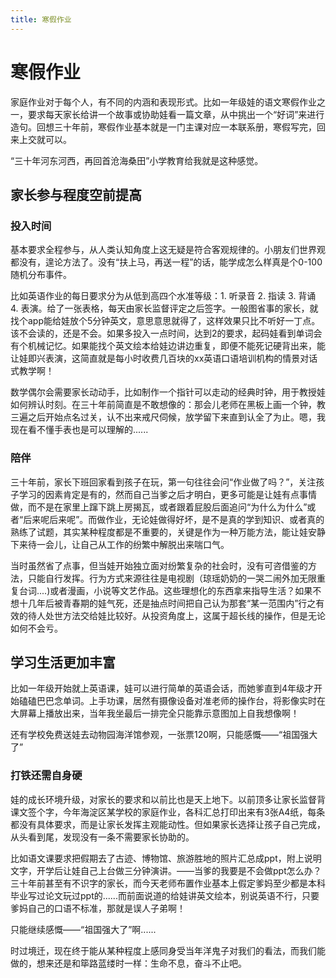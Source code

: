 ```yaml
---
title: 寒假作业
---
```

# 寒假作业

家庭作业对于每个人，有不同的内涵和表现形式。比如一年级娃的语文寒假作业之一，要求每天家长给讲一个故事或协助娃看一篇文章，从中挑出一个“好词”来进行造句。回想三十年前，寒假作业基本就是一门主课对应一本联系册，寒假写完，回来上交就可以。

“三十年河东河西，再回首沧海桑田”小学教育给我就是这种感觉。

## 家长参与程度空前提高

### 投入时间

基本要求全程参与，从人类认知角度上这无疑是符合客观规律的。小朋友们世界观都没有，遑论方法了。没有“扶上马，再送一程”的话，能学成怎么样真是个0-100随机分布事件。

比如英语作业的每日要求分为从低到高四个水准等级：1. 听录音 2. 指读 3. 背诵 4. 表演。给了一张表格，每天由家长监督评定之后签字。一般图省事的家长，就找个app能给娃放个5分钟英文，意思意思就得了，这样效果只比不听好一丁点。该不会读的，还是不会。如果多投入一点时间，达到2的要求，起码娃看到单词会有个机械记忆。如果能找个英文绘本给娃边讲边重复，即便不能死记硬背出来，能让娃即兴表演，这简直就是每小时收费几百块的xx英语口语培训机构的情景对话式教学啊！

数学偶尔会需要家长动动手，比如制作一个指针可以走动的经典时钟，用于教授娃如何辨认时刻。在三十年前简直是不敢想像的：那会儿老师在黑板上画一个钟，教三遍之后开始点名过关，认不出来戒尺伺候，放学留下来直到认全了为止。嗯，我现在看不懂手表也是可以理解的......

### 陪伴

三十年前，家长下班回家看到孩子在玩，第一句往往会问“作业做了吗？”，关注孩子学习的因素肯定是有的，然而自己当爹之后才明白，更多可能是让娃有点事情做，而不是在家里上蹿下跳上房揭瓦，或者跟着屁股后面追问“为什么为什么”或者“后来呢后来呢”。而做作业，无论娃做得好坏，是不是真的学到知识、或者真的熟练了试题，其实某种程度都是不重要的，关键是作为一种万能方法，能让娃安静下来待一会儿，让自己从工作的纷繁中解脱出来喘口气。

当时虽然省了点事，但当娃开始独立面对纷繁复杂的社会时，没有可咨借鉴的方法，只能自行发挥。行为方式来源往往是电视剧（琼瑶奶奶的一哭二闹外加无限重复台词....)或者漫画，小说等文艺作品。这些理想化的东西拿来指导生活？如果不想十几年后被青春期的娃气死，还是抽点时间把自己认为那套“某一范围内”行之有效的待人处世方法交给娃比较好。从投资角度上，这属于超长线的操作，但是无论如何不会亏。


## 学习生活更加丰富

比如一年级开始就上英语课，娃可以进行简单的英语会话，而她爹直到4年级才开始磕磕巴巴念单词。上手功课，居然有摄像设备对准老师的操作台，将影像实时在大屏幕上播放出来，当年我坐最后一排完全只能靠示意图加上自我想像啊！

还有学校免费送娃去动物园海洋馆参观，一张票120啊，只能感慨——“祖国强大了”

### 打铁还需自身硬

娃的成长环境升级，对家长的要求和以前比也是天上地下。以前顶多让家长监督背课文签个字，今年海淀区某学校的家庭作业，各科汇总打印出来有3张A4纸，每条都没有具体要求，而是让家长发挥主观能动性。但如果家长选择让孩子自己完成，从头看到尾，发现没有一条不需要家长协助的。

比如语文课要求把假期去了古迹、博物馆、旅游胜地的照片汇总成ppt，附上说明文字，开学后让娃自己上台做三分钟演讲。——当爹的我要是不会做ppt怎么办？三十年前甚至有不识字的家长，而今天老师布置作业基本上假定爹妈至少都是本科毕业写过论文玩过ppt的......而前面说道的给娃讲英文绘本，别说英语不行，只要爹妈自己的口语不标准，那就是误人子弟啊！

只能继续感慨——“祖国强大了”啊......

时过境迁，现在终于能从某种程度上感同身受当年洋鬼子对我们的看法，而我们能做的，想来还是和筚路蓝缕时一样：生命不息，奋斗不止吧。

